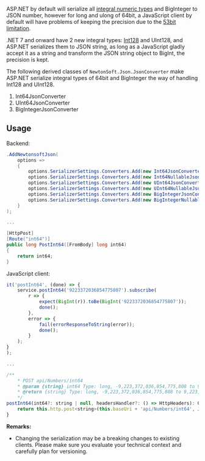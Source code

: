 ASP.NET by default will serialize all [integral numeric  types](https://learn.microsoft.com/en-us/dotnet/csharp/language-reference/builtin-types/integral-numeric-types) and BigInteger to JSON number, however for long and ulong of 64bit, a JavaScript client by default will have problems of keeping the precision due to the [53bit limitation](https://developer.mozilla.org/en-US/docs/Web/JavaScript/Reference/Global_Objects/Number/MAX_SAFE_INTEGER).

.NET 7 and onward have 2 new integral types: [Int128](https://learn.microsoft.com/en-us/dotnet/api/system.int128) and UInt128, and ASP.NET serializes them to JSON string, as long as a JavaScript gladly accept it as a string and transform the JSON string object to BigInt, the precision is kept.

The following derived classes of `NewtonSoft.Json.JsonConverter` make ASP.NET serialize integral types of 64bit and BigInteger the way of handling Int128 and UInt128.

1. Int64JsonConverter
1. UInt64JsonConverter
1. BigIntegerJsonConverter

## Usage

Backend:

```c#
.AddNewtonsoftJson(
	options =>
	{
		options.SerializerSettings.Converters.Add(new Int64JsonConverter());
		options.SerializerSettings.Converters.Add(new Int64NullableJsonConverter());
		options.SerializerSettings.Converters.Add(new UInt64JsonConverter());
		options.SerializerSettings.Converters.Add(new UInt64NullableJsonConverter());
		options.SerializerSettings.Converters.Add(new BigIntegerJsonConverter());
		options.SerializerSettings.Converters.Add(new BigIntegerNullableJsonConverter());
	}
);

...

[HttpPost]
[Route("int64")]
public long PostInt64([FromBody] long int64)
{
	return int64;
}


```


JavaScript client:

```js
it('postInt64', (done) => {
	service.postInt64('9223372036854775807').subscribe(
		r => {
			expect(BigInt(r)).toBe(BigInt('9223372036854775807'));
			done();
		},
		error => {
			fail(errorResponseToString(error));
			done();
		}
	);
}
);

...

/**
	* POST api/Numbers/int64
	* @param {string} int64 Type: long, -9,223,372,036,854,775,808 to 9,223,372,036,854,775,807
	* @return {string} Type: long, -9,223,372,036,854,775,808 to 9,223,372,036,854,775,807
	*/
postInt64(int64?: string | null, headersHandler?: () => HttpHeaders): Observable<string> {
	return this.http.post<string>(this.baseUri + 'api/Numbers/int64', JSON.stringify(int64), { headers: headersHandler ? headersHandler().append('Content-Type', 'application/json;charset=UTF-8') : new HttpHeaders({ 'Content-Type': 'application/json;charset=UTF-8' }) });
}

```


**Remarks:**

* Changing the serialization may be a breaking changes to existing clients. Please make sure you evaluate your technical context and carefully plan for versioning.
